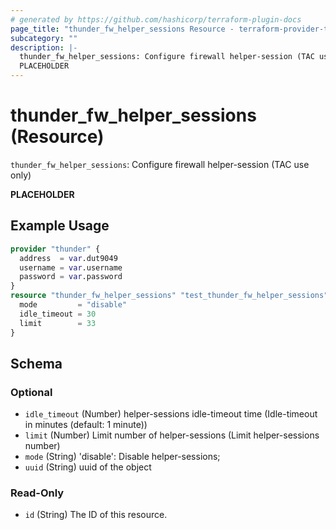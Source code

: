 ```yaml
---
# generated by https://github.com/hashicorp/terraform-plugin-docs
page_title: "thunder_fw_helper_sessions Resource - terraform-provider-thunder"
subcategory: ""
description: |-
  thunder_fw_helper_sessions: Configure firewall helper-session (TAC use only)
  PLACEHOLDER
---
```


# thunder_fw_helper_sessions (Resource)

`thunder_fw_helper_sessions`: Configure firewall helper-session (TAC use only)

__PLACEHOLDER__

## Example Usage

```terraform
provider "thunder" {
  address  = var.dut9049
  username = var.username
  password = var.password
}
resource "thunder_fw_helper_sessions" "test_thunder_fw_helper_sessions" {
  mode         = "disable"
  idle_timeout = 30
  limit        = 33
}
```

<!-- schema generated by tfplugindocs -->
## Schema

### Optional

- `idle_timeout` (Number) helper-sessions idle-timeout time (Idle-timeout in minutes (default: 1 minute))
- `limit` (Number) Limit number of helper-sessions (Limit helper-sessions number)
- `mode` (String) 'disable': Disable helper-sessions;
- `uuid` (String) uuid of the object

### Read-Only

- `id` (String) The ID of this resource.


